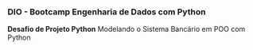 ### DIO - Bootcamp Engenharia de Dados com Python

**Desafio de Projeto Python**
Modelando o Sistema Bancário em POO com Python
